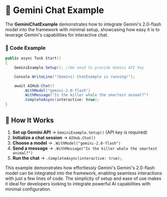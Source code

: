 # 💬 Gemini Chat Example

The **GeminiChatExample** demonstrates how to integrate Gemini's 2.0-flash model into the framework with minimal setup, showcasing how easy it is to leverage Gemini's capabilities for interactive chat.

### 📝 Code Example

```csharp
public async Task Start()
{
    GeminiExample.Setup(); //We need to provide Gemini API key

    Console.WriteLine("(Gemini) ChatExample is running!");

    await AIHub.Chat()
        .WithModel("gemini-2.0-flash")
        .WithMessage("Is the killer whale the smartest animal?")
        .CompleteAsync(interactive: true);
}
```

## 🔹 How It Works
1. **Set up Gemini API** → `GeminiExample.Setup()` (API key is required)
2. **Initialize a chat session** → `AIHub.Chat()`
3. **Choose a model** → `.WithModel("gemini-2.0-flash")`
4. **Send a message** → `.WithMessage("Is the killer whale the smartest animal?")`
5. **Run the chat** → `.CompleteAsync(interactive: true);`

This example demonstrates how effortlessly Gemini's Gemini's 2.0-flash model can be integrated into the framework, enabling seamless interactions with just a few lines of code. The simplicity of setup and ease of use makes it ideal for developers looking to integrate powerful AI capabilities with minimal configuration.